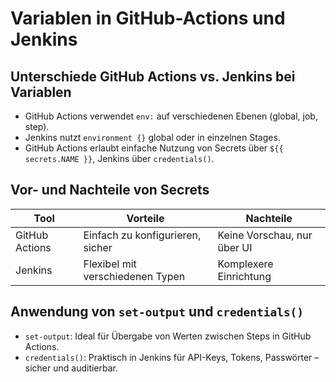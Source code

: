 # Variablen in GitHub-Actions und Jenkins

## Unterschiede GitHub Actions vs. Jenkins bei Variablen

- GitHub Actions verwendet `env:` auf verschiedenen Ebenen (global, job, step).
- Jenkins nutzt `environment {}` global oder in einzelnen Stages.
- GitHub Actions erlaubt einfache Nutzung von Secrets über `${{ secrets.NAME }}`, Jenkins über `credentials()`.

## Vor- und Nachteile von Secrets

| Tool            | Vorteile                              | Nachteile                          |
|-----------------|---------------------------------------|------------------------------------|
| GitHub Actions  | Einfach zu konfigurieren, sicher      | Keine Vorschau, nur über UI        |
| Jenkins         | Flexibel mit verschiedenen Typen      | Komplexere Einrichtung             |

## Anwendung von `set-output` und `credentials()`

- `set-output`: Ideal für Übergabe von Werten zwischen Steps in GitHub Actions.
- `credentials()`: Praktisch in Jenkins für API-Keys, Tokens, Passwörter – sicher und auditierbar.
